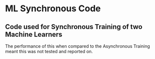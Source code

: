 # ML Synchronous Code

## Code used for Synchronous Training of two Machine Learners

The performance of this when compared to the Asynchronous Training meant this was not tested and reported on.
